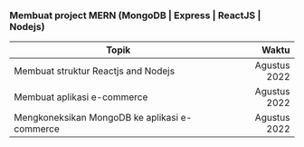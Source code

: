 ### Membuat project MERN (MongoDB | Express | ReactJS | Nodejs)

| Topik                                         |        Waktu |
| --------------------------------------------- | -----------: |
| Membuat struktur Reactjs and Nodejs           | Agustus 2022 |
| Membuat aplikasi e-commerce                   | Agustus 2022 |
| Mengkoneksikan MongoDB ke aplikasi e-commerce | Agustus 2022 |
